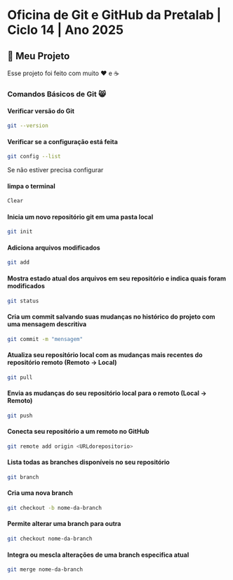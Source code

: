 # Oficina de Git e GitHub da Pretalab | Ciclo 14 | Ano 2025

## 🚀 Meu Projeto
Esse projeto foi feito com muito ❤️ e ☕

### Comandos Básicos de Git 😸

#### Verificar versão do Git

```bash
git --version
```
#### Verificar se a configuração está feita
```bash
git config --list
```
Se não estiver precisa configurar

#### limpa o terminal
```bash
Clear
```
#### Inicia um novo repositório git em uma pasta local
```bash
git init
```   
#### Adiciona arquivos modificados
```bash
git add
``` 
#### Mostra estado atual dos arquivos em seu repositório e indica quais foram modificados
```bash
git status
``` 
#### Cria um commit salvando suas mudanças no histórico do projeto com uma mensagem descritiva
```bash
git commit -m "mensagem"
``` 
#### Atualiza seu repositório local com as mudanças mais recentes do repositório remoto (Remoto -> Local)
```bash
git pull
``` 
#### Envia as mudanças do seu repositório local para o remoto (Local -> Remoto)
```bash
git push
``` 
#### Conecta seu repositório a um remoto no GitHub
```bash
git remote add origin <URLdorepositorio>
``` 
#### Lista todas as branches disponíveis no seu repositório
```bash
git branch
``` 
#### Cria uma nova branch
```bash
git checkout -b nome-da-branch
``` 
#### Permite alterar uma branch para outra
```bash
git checkout nome-da-branch
``` 
#### Integra ou mescla alterações de uma branch especifica atual
```bash
git merge nome-da-branch
``` 